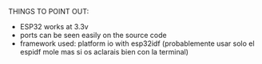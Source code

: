 THINGS TO POINT OUT:
- ESP32 works at 3.3v
- ports can be seen easily on the source code
- framework used: platform io with esp32idf (probablemente usar solo el espidf mole mas si os aclarais bien con la terminal)